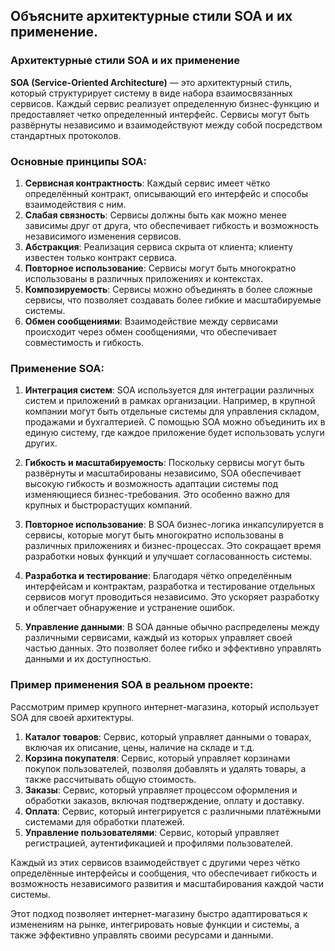## Объясните архитектурные стили SOA и их применение.

### Архитектурные стили SOA и их применение

**SOA (Service-Oriented Architecture)** — это архитектурный стиль, который структурирует систему в виде набора взаимосвязанных сервисов. Каждый сервис реализует определенную бизнес-функцию и предоставляет четко определенный интерфейс. Сервисы могут быть развёрнуты независимо и взаимодействуют между собой посредством стандартных протоколов.

### Основные принципы SOA:

1. **Сервисная контрактность**: Каждый сервис имеет чётко определённый контракт, описывающий его интерфейс и способы взаимодействия с ним.
2. **Слабая связность**: Сервисы должны быть как можно менее зависимы друг от друга, что обеспечивает гибкость и возможность независимого изменения сервисов.
3. **Абстракция**: Реализация сервиса скрыта от клиента; клиенту известен только контракт сервиса.
4. **Повторное использование**: Сервисы могут быть многократно использованы в различных приложениях и контекстах.
5. **Композируемость**: Сервисы можно объединять в более сложные сервисы, что позволяет создавать более гибкие и масштабируемые системы.
6. **Обмен сообщениями**: Взаимодействие между сервисами происходит через обмен сообщениями, что обеспечивает совместимость и гибкость.

### Применение SOA:

1. **Интеграция систем**: SOA используется для интеграции различных систем и приложений в рамках организации. Например, в крупной компании могут быть отдельные системы для управления складом, продажами и бухгалтерией. С помощью SOA можно объединить их в единую систему, где каждое приложение будет использовать услуги других.
  
2. **Гибкость и масштабируемость**: Поскольку сервисы могут быть развёрнуты и масштабированы независимо, SOA обеспечивает высокую гибкость и возможность адаптации системы под изменяющиеся бизнес-требования. Это особенно важно для крупных и быстрорастущих компаний.

3. **Повторное использование**: В SOA бизнес-логика инкапсулируется в сервисы, которые могут быть многократно использованы в различных приложениях и бизнес-процессах. Это сокращает время разработки новых функций и улучшает согласованность системы.

4. **Разработка и тестирование**: Благодаря чётко определённым интерфейсам и контрактам, разработка и тестирование отдельных сервисов могут проводиться независимо. Это ускоряет разработку и облегчает обнаружение и устранение ошибок.

5. **Управление данными**: В SOA данные обычно распределены между различными сервисами, каждый из которых управляет своей частью данных. Это позволяет более гибко и эффективно управлять данными и их доступностью.

### Пример применения SOA в реальном проекте:

Рассмотрим пример крупного интернет-магазина, который использует SOA для своей архитектуры.

1. **Каталог товаров**: Сервис, который управляет данными о товарах, включая их описание, цены, наличие на складе и т.д.
2. **Корзина покупателя**: Сервис, который управляет корзинами покупок пользователей, позволяя добавлять и удалять товары, а также рассчитывать общую стоимость.
3. **Заказы**: Сервис, который управляет процессом оформления и обработки заказов, включая подтверждение, оплату и доставку.
4. **Оплата**: Сервис, который интегрируется с различными платёжными системами для обработки платежей.
5. **Управление пользователями**: Сервис, который управляет регистрацией, аутентификацией и профилями пользователей.

Каждый из этих сервисов взаимодействует с другими через чётко определённые интерфейсы и сообщения, что обеспечивает гибкость и возможность независимого развития и масштабирования каждой части системы. 

Этот подход позволяет интернет-магазину быстро адаптироваться к изменениям на рынке, интегрировать новые функции и системы, а также эффективно управлять своими ресурсами и данными.